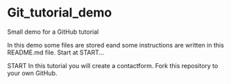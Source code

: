 # Git_tutorial_demo
Small demo for a GitHub tutorial

In this demo some files are stored eand some instructions are written in this README.md file. Start at START...

START
In this tutorial you will create a contactform.
Fork this repository to your own GitHub.
